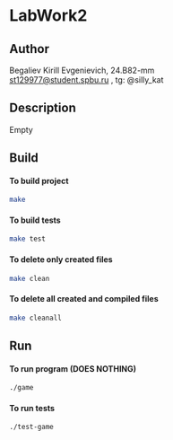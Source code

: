# LabWork2
## Author
Begaliev Kirill Evgenievich, 24.B82-mm <br>
st129977@student.spbu.ru , tg: @silly_kat
## Description
Empty
## Build
#### To build project
```bash
make
```
#### To build tests
```bash
make test
```
#### To delete only created files 
```bash
make clean
```
#### To delete all created and compiled files
```bash
make cleanall
```
## Run
#### To run program (DOES NOTHING)
```bash
./game
```
#### To run tests
```bash 
./test-game
```
